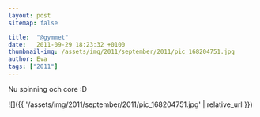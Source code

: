 ```yaml
---
layout: post
sitemap: false

title:  "@gymmet"
date:   2011-09-29 18:23:32 +0100
thumbnail-img: /assets/img/2011/september/2011/pic_168204751.jpg
author: Eva
tags: ["2011"]
---
```


Nu spinning och core :D

![]({{ '/assets/img/2011/september/2011/pic_168204751.jpg'  | relative_url }})

